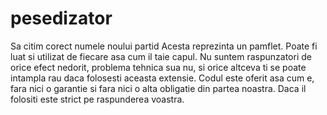 # pesedizator
Sa citim corect numele noului partid
Acesta reprezinta un pamflet. Poate fi luat si utilizat de fiecare asa cum il taie capul. Nu suntem raspunzatori de orice efect nedorit, problema tehnica sua nu, si orice altceva ti se poate intampla rau daca folosesti aceasta extensie. Codul este oferit asa cum e, fara nici o garantie si fara nici o alta obligatie din partea noastra. Daca il folositi este strict pe raspunderea voastra.
